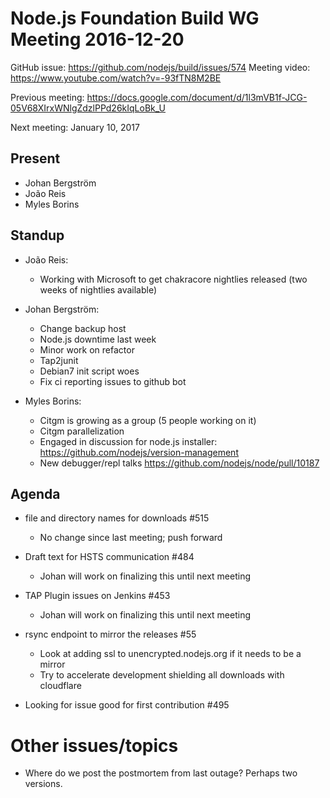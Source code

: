 # Node.js Foundation Build WG Meeting 2016-12-20

GitHub issue: https://github.com/nodejs/build/issues/574
Meeting video: https://www.youtube.com/watch?v=-93fTN8M2BE

Previous meeting: https://docs.google.com/document/d/1l3mVB1f-JCG-05V68XIrxWNlgZdzlPPd26kIqLoBk_U

Next meeting: January 10, 2017


## Present

- Johan Bergström
- João Reis
- Myles Borins

## Standup

  - João Reis:
    - Working with Microsoft to get chakracore nightlies released (two weeks of nightlies available)

  - Johan Bergström:
    - Change backup host
    - Node.js downtime last week
    - Minor work on refactor
    - Tap2junit
    - Debian7 init script woes
    - Fix ci reporting issues to github bot

  - Myles Borins:
    - Citgm is growing as a group (5 people working on it)
    - Citgm parallelization
    - Engaged in discussion for node.js installer: https://github.com/nodejs/version-management
    - New debugger/repl talks
	https://github.com/nodejs/node/pull/10187

## Agenda

  - file and directory names for downloads #515
    - No change since last meeting; push forward


  - Draft text for HSTS communication #484
    - Johan will work on finalizing this until next meeting


  - TAP Plugin issues on Jenkins #453
    - Johan will work on finalizing this until next meeting


  - rsync endpoint to mirror the releases #55
    - Look at adding ssl to unencrypted.nodejs.org if it needs to be a mirror
    - Try to accelerate development shielding all downloads with cloudflare


  - Looking for issue good for first contribution #495

# Other issues/topics

  - Where do we post the postmortem from last outage? Perhaps two versions.
